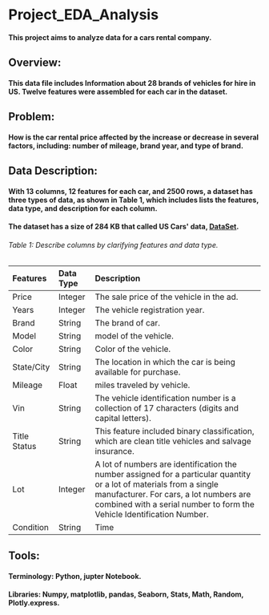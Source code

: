 # Project_EDA_Analysis
#### This project aims to analyze data for a cars rental company.


## Overview:
#### This data file includes Information about 28 brands of vehicles for hire in US. Twelve features were assembled for each car in the dataset.

## Problem:
#### How is the car rental price affected by the increase or decrease in several factors, including: number of mileage, brand year, and type of brand.

## Data Description: 
#### With 13 columns, 12 features for each car, and 2500 rows, a dataset has three types of data, as shown in Table 1, which includes lists the features, data type, and description for each column.
#### The dataset has a size of 284 KB that called US Cars' data, [DataSet](https://www.kaggle.com/doaaalsenani/usa-cers-dataset "optional title").

######        Table 1: Describe columns by clarifying features and data type.

|Features    |Data Type        |Description                    |
|:-----------|:----------------|:------------------------------|
|Price       |Integer          |The sale price of the vehicle in the ad.|
|Years       |Integer          |The vehicle registration year.|
|Brand       |String           |The brand of car.|
|Model       |String           |model of the vehicle.|
|Color       |String           |Color of the vehicle.|
|State/City  |String           |The location in which the car is being available for purchase.|
|Mileage     |Float            |miles traveled by vehicle.|
|Vin         |String           |The vehicle identification number is a collection of 17 characters (digits and capital letters).|
|Title Status|String           |This feature included binary classification, which are clean title vehicles and salvage insurance.|
|Lot         |Integer          |A lot of numbers are identification the number assigned for a particular quantity or a lot of materials from a single manufacturer. For cars, a lot numbers are combined with a serial number to form the Vehicle Identification Number.|
|Condition   |String           |Time|----|

## Tools:
#### Terminology: Python, jupter Notebook.
#### Libraries: Numpy, matplotlib, pandas, Seaborn, Stats, Math, Random, Plotly.express.
